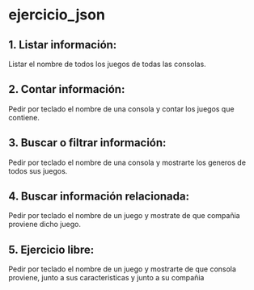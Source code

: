 # ejercicio_json


## 1. Listar información:
Listar el nombre de todos los juegos de todas las consolas.

## 2. Contar información:
Pedir por teclado el nombre de una consola y contar los juegos que contiene.

## 3. Buscar o filtrar información:
Pedir por teclado el nombre de una consola y mostrarte los generos de todos sus juegos.

## 4. Buscar información relacionada:
Pedir por teclado el nombre de un juego y mostrate de que compañia proviene dicho juego.

## 5. Ejercicio libre:
Pedir por teclado el nombre de un juego y mostrarte de que consola proviene, junto a sus caracteristicas y junto a su compañia
